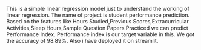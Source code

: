 This is a simple linear regression model just to understand the working of linear regression.
The name of project is student performance prediction.
Based on the features like Hours Studied,Previous Scores,Extracurricular Activities,Sleep Hours,Sample Question Papers Practiced we can predict Performance Index. 
Performance index is our target variable in this.
We got the accuracy of 98.89%.
Also i have deployed it on streamlit.
